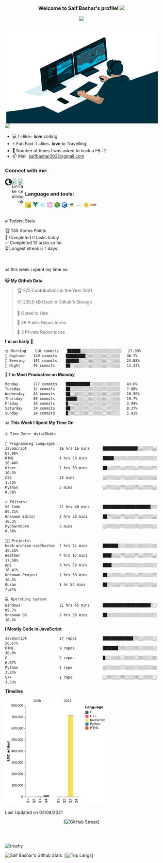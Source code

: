 <h3 align="center">
  Welcome to Saif Bashar's profile!
  <img src="https://media.giphy.com/media/hvRJCLFzcasrR4ia7z/giphy.gif" width="28">
</h3>
<p align="center">
  <a href="https://github.com/saifbashar"><img src="https://readme-typing-svg.herokuapp.com/?lines=Full-stack%20web%20and%20app%20developer;Self-taught%20UI%2FUX%20Designer;2%2B%20years%20of%20coding%20experience;Always%20learning%20new%20things&center=true&width=380&height=45"></a>
</p>


<img align="right" alt="GIF" src="https://raw.githubusercontent.com/saifbashar/saifbashar/main/code.gif" width="500" height="320" />

  
![](https://komarev.com/ghpvc/?username=saifbashar&color=green&style=flat-square&label=PROFILE+VIEWS)



  
  

- 💻 I ~like~ **love** coding
- ⚡ Fun Fact: I ~like~ **love** to Travelling.
- 🏅 Number of times I was asked to hack a FB : 2
- 📫 Mail: saifbashar2021@gmail.com

 
<!-- - Usesless Stats:
 👯 I have successfully worked on production level projects regarding android, web and backend.
currently perfecting my skills with ReactJS and Android MVVM Architecture.


-->
 ### Connect with me:

[<img align="left" alt="" width="22px" src="https://raw.githubusercontent.com/iconic/open-iconic/master/svg/globe.svg" />][website]
[<img align="left" alt="LinkedIn" width="22px" src="https://cdn.jsdelivr.net/npm/simple-icons@v3/icons/linkedin.svg" />][linkedin]
[<img align="left" alt="Facebook" width="22px" src="https://cdn.jsdelivr.net/npm/simple-icons@v3/icons/facebook.svg" />][facebook]


<br /> 


 ### Language and tools:

<code><img height="20" src="https://raw.githubusercontent.com/github/explore/80688e429a7d4ef2fca1e82350fe8e3517d3494d/topics/javascript/javascript.png"></code>
<code><img height="20" src="https://raw.githubusercontent.com/github/explore/80688e429a7d4ef2fca1e82350fe8e3517d3494d/topics/vue/vue.png"></code>
<code><img height="20" src="https://raw.githubusercontent.com/github/explore/80688e429a7d4ef2fca1e82350fe8e3517d3494d/topics/react/react.png"></code>
<code><img height="20" src="https://raw.githubusercontent.com/github/explore/5c058a388828bb5fde0bcafd4bc867b5bb3f26f3/topics/graphql/graphql.png"></code>
<code><img height="20" src="https://raw.githubusercontent.com/github/explore/80688e429a7d4ef2fca1e82350fe8e3517d3494d/topics/nodejs/nodejs.png"></code>
<code><img height="20" src="https://raw.githubusercontent.com/github/explore/80688e429a7d4ef2fca1e82350fe8e3517d3494d/topics/cpp/cpp.png"></code>
<code><img height="20" src="https://raw.githubusercontent.com/github/explore/80688e429a7d4ef2fca1e82350fe8e3517d3494d/topics/python/python.png"></code>
<code><img height="20" src="https://raw.githubusercontent.com/github/explore/80688e429a7d4ef2fca1e82350fe8e3517d3494d/topics/mysql/mysql.png"></code>
<code><img height="20" src="https://raw.githubusercontent.com/github/explore/80688e429a7d4ef2fca1e82350fe8e3517d3494d/topics/firebase/firebase.png"></code>
<code><img height="20" src="https://raw.githubusercontent.com/github/explore/80688e429a7d4ef2fca1e82350fe8e3517d3494d/topics/git/git.png"></code>

  
  


<br />
# Todoist Stats

<!-- TODO-IST:START -->
🏆  745 Karma Points           
🌸  Completed 0 tasks today           
✅  Completed 10 tasks so far           
⏳  Longest streak is 1 days
<!-- TODO-IST:END -->
<br />

📊 this week i spent my time on:
<br />

<!--START_SECTION:waka-->
**🐱 My Github Data** 

> 🏆 275 Contributions in the Year 2021
 > 
> 📦 236.0 kB Used in Github's Storage 
 > 
> 💼 Opted to Hire
 > 
> 📜 39 Public Repositories 
 > 
> 🔑 3 Private Repositories  
 > 
**I'm an Early 🐤** 

```text
🌞 Morning    110 commits    ██████░░░░░░░░░░░░░░░░░░░   27.09% 
🌆 Daytime    149 commits    █████████░░░░░░░░░░░░░░░░   36.7% 
🌃 Evening    101 commits    ██████░░░░░░░░░░░░░░░░░░░   24.88% 
🌙 Night      46 commits     ██░░░░░░░░░░░░░░░░░░░░░░░   11.33%

```
📅 **I'm Most Productive on Monday** 

```text
Monday       177 commits    ███████████░░░░░░░░░░░░░░   43.6% 
Tuesday      32 commits     ██░░░░░░░░░░░░░░░░░░░░░░░   7.88% 
Wednesday    43 commits     ██░░░░░░░░░░░░░░░░░░░░░░░   10.59% 
Thursday     80 commits     █████░░░░░░░░░░░░░░░░░░░░   19.7% 
Friday       16 commits     █░░░░░░░░░░░░░░░░░░░░░░░░   3.94% 
Saturday     34 commits     ██░░░░░░░░░░░░░░░░░░░░░░░   8.37% 
Sunday       24 commits     █░░░░░░░░░░░░░░░░░░░░░░░░   5.91%

```


📊 **This Week I Spent My Time On** 

```text
⌚︎ Time Zone: Asia/Dhaka

💬 Programming Languages: 
JavaScript               16 hrs 16 mins      ████████████████░░░░░░░░░   67.06% 
HTML                     4 hrs 58 mins       █████░░░░░░░░░░░░░░░░░░░░   20.48% 
Other                    2 hrs 30 mins       ██░░░░░░░░░░░░░░░░░░░░░░░   10.3% 
CSS                      25 mins             ░░░░░░░░░░░░░░░░░░░░░░░░░   1.75% 
Python                   5 mins              ░░░░░░░░░░░░░░░░░░░░░░░░░   0.38%

🔥 Editors: 
VS Code                  21 hrs 40 mins      ██████████████████████░░░   89.31% 
Unknown Editor           2 hrs 30 mins       ██░░░░░░░░░░░░░░░░░░░░░░░   10.3% 
PyCharmCore              5 mins              ░░░░░░░░░░░░░░░░░░░░░░░░░   0.38%

🐱‍💻 Projects: 
book-archive-saifbashar  7 hrs 24 mins       ███████░░░░░░░░░░░░░░░░░░   30.55% 
Weather                  4 hrs 15 mins       ████░░░░░░░░░░░░░░░░░░░░░   17.58% 
Api                      3 hrs 58 mins       ████░░░░░░░░░░░░░░░░░░░░░   16.41% 
Unknown Project          2 hrs 30 mins       ██░░░░░░░░░░░░░░░░░░░░░░░   10.3% 
Quran                    1 hr 54 mins        ██░░░░░░░░░░░░░░░░░░░░░░░   7.84%

💻 Operating System: 
Windows                  21 hrs 45 mins      ██████████████████████░░░   89.7% 
Unknown OS               2 hrs 30 mins       ██░░░░░░░░░░░░░░░░░░░░░░░   10.3%

```

**I Mostly Code in JavaScript** 

```text
JavaScript               17 repos            ██████████████░░░░░░░░░░░   56.67% 
HTML                     9 repos             ███████░░░░░░░░░░░░░░░░░░   30.0% 
C                        2 repos             █░░░░░░░░░░░░░░░░░░░░░░░░   6.67% 
Python                   1 repo              ░░░░░░░░░░░░░░░░░░░░░░░░░   3.33% 
C++                      1 repo              ░░░░░░░░░░░░░░░░░░░░░░░░░   3.33%

```


**Timeline**

![Chart not found](https://raw.githubusercontent.com/saifbashar/saifbashar/main/charts/bar_graph.png) 


 Last Updated on 02/09/2021
<!--END_SECTION:waka-->

<div align="center">
  

[![GitHub Streak](https://github-readme-streak-stats.herokuapp.com?user=saifbashar&theme=synthwave)]
  </div>
  
<br /><br />



  ![trophy](https://github-profile-trophy.vercel.app/?username=saifbashar&theme=juicyfresh&no-frame=true&row=1&&margin-w=20&no-bg=true)

  
<img align="left" alt="Saif Bashar's Github Stats" src="https://github-readme-stats.vercel.app/api?username=saifbashar&show_icons=true" />    &nbsp;
[![Top Langs](https://github-readme-stats.vercel.app/api/top-langs?username=saifbashar&count_private=true&show_icons=true)]
  </div>

  



[website]: https://saifbashar.wordpress.com/
[facebook]: https://www.facebook.com/yepitssaif/
[linkedin]:https://www.linkedin.com/in/saifbashar/
<br/>
<br/>


